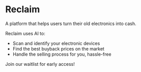 
# Reclaim

A platform that helps users turn their old electronics into cash.

Reclaim uses AI to:
- Scan and identify your electronic devices
- Find the best buyback prices on the market
- Handle the selling process for you, hassle-free

Join our waitlist for early access!
